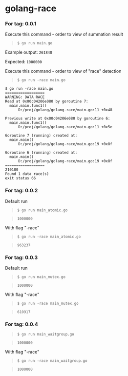 # golang-race

### For tag: 0.0.1

Execute this command - order to view of summation result
> `$ go run main.go`

Example output:
`261848`

Expected: `1000000`


Execute this command - order to view of "race" detection
> `$ go run -race main.go`

```
$ go run -race main.go
==================
WARNING: DATA RACE
Read at 0x00c04206e080 by goroutine 7:
  main.main.func1()
      D:/proj/golang/golang-race/main.go:11 +0x48

Previous write at 0x00c04206e080 by goroutine 6:
  main.main.func1()
      D:/proj/golang/golang-race/main.go:11 +0x5e

Goroutine 7 (running) created at:
  main.main()
      D:/proj/golang/golang-race/main.go:19 +0x8f

Goroutine 6 (running) created at:
  main.main()
      D:/proj/golang/golang-race/main.go:19 +0x8f
==================
210100
Found 1 data race(s)
exit status 66

```

### For tag: 0.0.2
Default run
>`$ go run main_atomic.go`

>`1000000`


With flag "-race"
>`$ go run -race main_atomic.go`

>`963237`

### For tag: 0.0.3

Default run
>`$ go run main_mutex.go`

> `1000000`

With flag "-race"
> `$ go run -race main_mutex.go`

> `610917`


### For tag: 0.0.4

>`$ go run main_waitgroup.go`

> `1000000`

With flag "-race"
> `$ go run -race main_waitgroup.go`

> `1000000`
